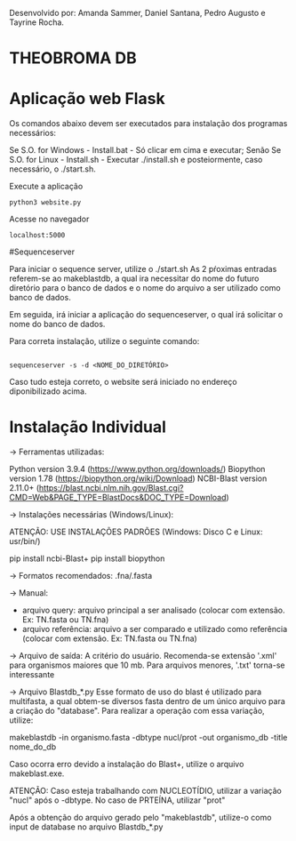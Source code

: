 Desenvolvido por: Amanda Sammer, Daniel Santana, Pedro Augusto e Tayrine Rocha.

# THEOBROMA DB

# Aplicação web Flask 

Os comandos abaixo devem ser executados para instalação dos programas necessários:

Se S.O. for Windows - Install.bat - Só clicar em cima e executar; 
Senão Se S.O. for Linux - Install.sh - Executar ./install.sh e posteiormente, caso necessário, o ./start.sh.


Execute a aplicação
```
python3 website.py

```

Acesse no navegador
```
localhost:5000
```

#Sequenceserver

Para iniciar o sequence server, utilize o ./start.sh
As 2 pŕoximas entradas referem-se ao makeblastdb, a qual ira necessitar do nome do futuro diretório para o banco de dados e o nome do arquivo a ser utilizado como banco de dados.

Em seguida, irá iniciar a aplicação do sequenceserver, o qual irá solicitar o nome do banco de dados.

Para correta instalação, utilize o seguinte comando:
```

sequenceserver -s -d <NOME_DO_DIRETÓRIO>

```

Caso tudo esteja correto, o website será iniciado no endereço diponibilizado acima.


# Instalação Individual

-> Ferramentas utilizadas:

Python version 3.9.4 (https://www.python.org/downloads/) 
Biopython version 1.78 (https://biopython.org/wiki/Download)
NCBI-Blast version 2.11.0+ (https://blast.ncbi.nlm.nih.gov/Blast.cgi?CMD=Web&PAGE_TYPE=BlastDocs&DOC_TYPE=Download)

-> Instalações necessárias (Windows/Linux):

ATENÇÃO: USE INSTALAÇÕES PADRÕES (Windows: Disco C e Linux: usr/bin/)

pip install ncbi-Blast+
pip install biopython

-> Formatos recomendados: .fna/.fasta

-> Manual:
- arquivo query: arquivo principal a ser analisado (colocar com extensão. Ex: TN.fasta ou TN.fna)
- arquivo referência: arquivo a ser comparado e utilizado como referência (colocar com extensão. Ex: TN.fasta ou TN.fna)

-> Arquivo de saída: A critério do usuário. Recomenda-se extensão '.xml' para organismos maiores que 10 mb. Para arquivos menores, '.txt' torna-se interessante

-> Arquivo Blastdb_*.py
Esse formato de uso do blast é utilizado para multifasta, a qual obtem-se diversos fasta dentro de um único arquivo para a criação do "database". Para realizar a operação com essa variação, utilize: 

makeblastdb -in organismo.fasta -dbtype nucl/prot -out organismo_db -title nome_do_db

Caso ocorra erro devido a instalação do Blast+, utilize o arquivo makeblast.exe.

ATENÇÃO: Caso esteja trabalhando com NUCLEOTÍDIO, utilizar a variação "nucl" após o -dbtype. No caso de PRTEÍNA, utilizar "prot"

Após a obtenção do arquivo gerado pelo "makeblastdb", utilize-o como input de database no arquivo Blastdb_*.py 
